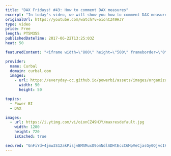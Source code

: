 ```yaml
---
title: "DAX Fridays! #43: How to comment DAX measures"
excerpt: "In today's video, we will show you how to comment DAX measures in Power BI. If you are an analyst or a consultant, it is always good practice to comment all the measures so when others will have to maintain the file you produce, they undestand how you built your model.  In this video, we will go through"
originalUrl: https://youtube.com/watch?v=oionCZ49HJY
type: video
price: Free
length: PT5M35S
publishedDateTime: 2017-06-22T13:25:03Z
heat: 50

featuredContent: "<iframe width=\"800\" height=\"500\" frameborder=\"0\" src=\"https://www.youtube.com/embed/oionCZ49HJY\" allow=\"accelerometer; autoplay; encrypted-media; gyroscope; picture-in-picture\" allowfullscreen></iframe>"

provider:
  name: Curbal
  domain: curbal.com
  images:
    - url: https://everyday-cc.github.io/powerbi/assets/images/organizations/curbal.com-50x50.jpg
      width: 50
      height: 50

topics:
  - Power BI
  - DAX

images:
  - url: https://i.ytimg.com/vi/oionCZ49HJY/maxresdefault.jpg
    width: 1280
    height: 720
    isCached: true

secured: "GnFiYd+4jmw3S12akPisjvBMAMuxO9omNdlADHtEccC6MpVeCjasGy0QjvcIH98PWCqcLFCevhK+KiRL5ZSW1KNLGkXX1rJlNMyhcUaFTs5M7eyNx30xQoPX/m24zF9Y16g7QRCWst2JdgDdgszqc6212mk7dRGoUATdv7I29fFk8jEZZSQBaAv2EkwJt0iQXHkJXB2x+5CuS8yEu0opEItwRvFg76hEgZYSPC7iDsnBbYGympMgC7mUPW1WjwUQoKzGY4sFlzfpgTCo6c9KrfciUMyw9FHiPDWaGyoe97QJpECpWo55FCtK6XTlk+ueC3RFFlGlK+F5r83PcaZHjAiiU1NPlK0E2WdvhINygXIgRqz1BiEHOhyb95tQv41ocXzj4+We1zFpnWMVB+4VEKxxCshXSQ07DEwSmcSg+mY=;QepHoZ35Oyby1vl1bbgWJw=="
---
```


